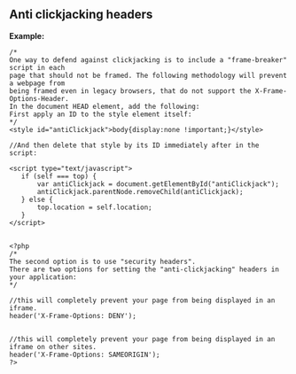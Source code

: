 
Anti clickjacking headers
-------

**Example:**


    /*
	One way to defend against clickjacking is to include a "frame-breaker" script in each 
	page that should not be framed. The following methodology will prevent a webpage from 
	being framed even in legacy browsers, that do not support the X-Frame-Options-Header.
	In the document HEAD element, add the following:
	First apply an ID to the style element itself:
	*/
	<style id="antiClickjack">body{display:none !important;}</style>

	//And then delete that style by its ID immediately after in the script:

    <script type="text/javascript">
	   if (self === top) {
		   var antiClickjack = document.getElementById("antiClickjack");
		   antiClickjack.parentNode.removeChild(antiClickjack);
	   } else {
		   top.location = self.location;
	   }
    </script>


	<?php
	/*
	The second option is to use "security headers".
	There are two options for setting the "anti-clickjacking" headers in your application:
	*/

	//this will completely prevent your page from being displayed in an iframe.
	header('X-Frame-Options: DENY');


	//this will completely prevent your page from being displayed in an iframe on other sites.
	header('X-Frame-Options: SAMEORIGIN');
	?>




	
